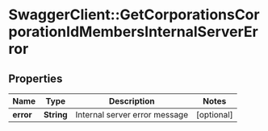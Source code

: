 # SwaggerClient::GetCorporationsCorporationIdMembersInternalServerError

## Properties
Name | Type | Description | Notes
------------ | ------------- | ------------- | -------------
**error** | **String** | Internal server error message | [optional] 


